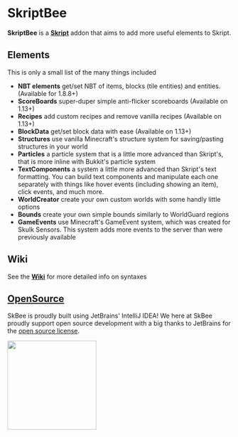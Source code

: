 # SkriptBee

**SkriptBee** is a [**Skript**](https://github.com/SkriptLang/Skript) addon that aims to add more useful elements to Skript.

## Elements
This is only a small list of the many things included
- **NBT elements** get/set NBT of items, blocks (tile entities) and entities. (Available for 1.8.8+)
- **ScoreBoards** super-duper simple anti-flicker scoreboards (Available on 1.13+)
- **Recipes** add custom recipes and remove vanilla recipes (Available on 1.13+)
- **BlockData** get/set block data with ease (Available on 1.13+)
- **Structures** use vanilla Minecraft's structure system for saving/pasting structures in your world
- **Particles** a particle system that is a little more advanced than Skript's, that is more inline with Bukkit's particle system
- **TextComponents** a system a little more advanced than Skript's text formatting. You can build text components and manipulate each one separately with things like hover events (including showing an item), click events, and much more.
- **WorldCreator** create your own custom worlds with some handly little options
- **Bounds** create your own simple bounds similarly to WorldGuard regions
- **GameEvents** use Minecraft's GameEvent system, which was created for Skulk Sensors. This system adds more events to the server than were previously available

## Wiki
See the [**Wiki**](https://github.com/ShanBee/SkriptBee/wiki) for more detailed info on syntaxes



## <ins>OpenSource</ins>
SkBee is proudly built using JetBrains' IntelliJ IDEA!
We here at SkBee proudly support open source development with a big thanks to JetBrains for the [open source license](https://jb.gg/OpenSourceSupport).

<img src="https://resources.jetbrains.com/storage/products/company/brand/logos/jb_beam.png" width="200">

